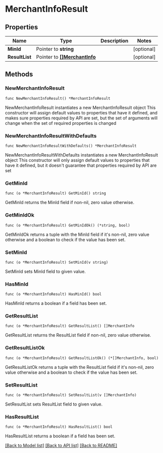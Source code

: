 # MerchantInfoResult

## Properties

Name | Type | Description | Notes
------------ | ------------- | ------------- | -------------
**MinId** | Pointer to **string** |  | [optional] 
**ResultList** | Pointer to [**[]MerchantInfo**](MerchantInfo.md) |  | [optional] 

## Methods

### NewMerchantInfoResult

`func NewMerchantInfoResult() *MerchantInfoResult`

NewMerchantInfoResult instantiates a new MerchantInfoResult object
This constructor will assign default values to properties that have it defined,
and makes sure properties required by API are set, but the set of arguments
will change when the set of required properties is changed

### NewMerchantInfoResultWithDefaults

`func NewMerchantInfoResultWithDefaults() *MerchantInfoResult`

NewMerchantInfoResultWithDefaults instantiates a new MerchantInfoResult object
This constructor will only assign default values to properties that have it defined,
but it doesn't guarantee that properties required by API are set

### GetMinId

`func (o *MerchantInfoResult) GetMinId() string`

GetMinId returns the MinId field if non-nil, zero value otherwise.

### GetMinIdOk

`func (o *MerchantInfoResult) GetMinIdOk() (*string, bool)`

GetMinIdOk returns a tuple with the MinId field if it's non-nil, zero value otherwise
and a boolean to check if the value has been set.

### SetMinId

`func (o *MerchantInfoResult) SetMinId(v string)`

SetMinId sets MinId field to given value.

### HasMinId

`func (o *MerchantInfoResult) HasMinId() bool`

HasMinId returns a boolean if a field has been set.

### GetResultList

`func (o *MerchantInfoResult) GetResultList() []MerchantInfo`

GetResultList returns the ResultList field if non-nil, zero value otherwise.

### GetResultListOk

`func (o *MerchantInfoResult) GetResultListOk() (*[]MerchantInfo, bool)`

GetResultListOk returns a tuple with the ResultList field if it's non-nil, zero value otherwise
and a boolean to check if the value has been set.

### SetResultList

`func (o *MerchantInfoResult) SetResultList(v []MerchantInfo)`

SetResultList sets ResultList field to given value.

### HasResultList

`func (o *MerchantInfoResult) HasResultList() bool`

HasResultList returns a boolean if a field has been set.


[[Back to Model list]](../README.md#documentation-for-models) [[Back to API list]](../README.md#documentation-for-api-endpoints) [[Back to README]](../README.md)


